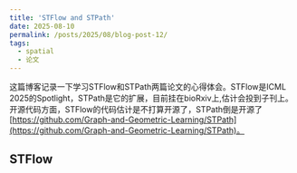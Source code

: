 ```yaml
---
title: 'STFlow and STPath'
date: 2025-08-10
permalink: /posts/2025/08/blog-post-12/
tags:
  - spatial
  - 论文
---
```


这篇博客记录一下学习STFlow和STPath两篇论文的心得体会。STFlow是ICML 2025的Spotlight，STPath是它的扩展，目前挂在bioRxiv上,估计会投到子刊上。开源代码方面，STFlow的代码估计是不打算开源了，STPath倒是开源了[https://github.com/Graph-and-Geometric-Learning/STPath](https://github.com/Graph-and-Geometric-Learning/STPath)。

## STFlow